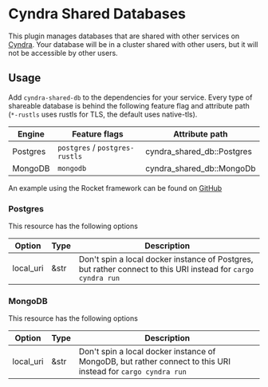 # Cyndra Shared Databases

This plugin manages databases that are shared with other services on [Cyndra](https://www.cyndra.rs).
Your database will be in a cluster shared with other users, but it will not be accessible by other users.

## Usage

Add `cyndra-shared-db` to the dependencies for your service. Every type of shareable database is behind the following feature flag and attribute path (`*-rustls` uses rustls for TLS, the default uses native-tls).

| Engine   | Feature flags                  | Attribute path              |
|----------|--------------------------------|-----------------------------|
| Postgres | `postgres` / `postgres-rustls` | cyndra_shared_db::Postgres |
| MongoDB  | `mongodb`                      | cyndra_shared_db::MongoDb  |

An example using the Rocket framework can be found on [GitHub](https://github.com/cyndra-hq/cyndra-examples/tree/main/rocket/postgres)

### Postgres

This resource has the following options

| Option    | Type | Description                                                                                                    |
|-----------|------|----------------------------------------------------------------------------------------------------------------|
| local_uri | &str | Don't spin a local docker instance of Postgres, but rather connect to this URI instead for `cargo cyndra run` |

### MongoDB

This resource has the following options

| Option    | Type | Description                                                                                                   |
|-----------|------|---------------------------------------------------------------------------------------------------------------|
| local_uri | &str | Don't spin a local docker instance of MongoDB, but rather connect to this URI instead for `cargo cyndra run` |
